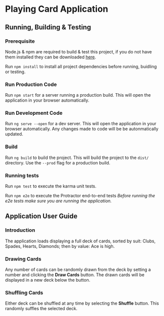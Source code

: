 # Playing Card Application

## Running, Building & Testing

### Prerequisite

Node.js & npm are required to build & test this project, if you do not have them installed they can be downloaded [here](https://nodejs.org/en/).

Run `npm install` to install all project dependencies before running, buidling or testing. 

### Run Production Code
Run `npm start` for a server running a production build. This will open the application in your browser automatically.
 
### Run Development Code
Run `ng serve --open` for a dev server. 
This will open the application in your browser automatically. 
Any changes made to code will be be autonmatically updated.
 
### Build
 
Run `ng build` to build the project. This will build the project to the `dist/` directory. 
Use the `--prod` flag for a production build.
 
### Running tests
 
Run `npm test` to execute the karma unit tests.
 
Run `npm e2e` to execute the Protractor end-to-end tests
*Before running the e2e tests make sure you are running the application.*

## Application User Guide

### Introduction

The application loads displaying a full deck of cards, sorted by suit: Clubs, Spades, Hearts, Diamonds; then by value: Ace is high. 

### Drawing Cards

Any number of cards can be randomly drawn from the deck by setting a number and clicking the **Draw Cards** button. The drawn cards will be displayed in a new deck below the button.

### Shuffling Cards

Either deck can be shuffled at any time by selecting the **Shuffle** button. This randomly suffles the selected deck.
